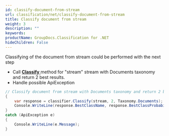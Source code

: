 ```yaml
---
id: classify-document-from-stream
url: classification/net/classify-document-from-stream
title: Classify document from stream
weight: 3
description: ""
keywords: 
productName: GroupDocs.Classification for .NET
hideChildren: False
---
```

Classifying of the document from stream could be performed with the next step

*   Call [**Classify** ](https://apireference.groupdocs.com/net/classification/groupdocs.classification/classifier/methods/classify)method for "stream" stream with Documents taxonomy and return 2 best results.
*   Handle possible ApiException 

```csharp
// Classify document from stream with Documents taxonomy and return 2 best resultstry
{
    var response = classifier.Classify(stream, 2, Taxonomy.Documents);
    Console.WriteLine(response.BestClassName, response.BestClassProbability);
}
catch (ApiException e)
{
    Console.WriteLine(e.Message);
}
```
